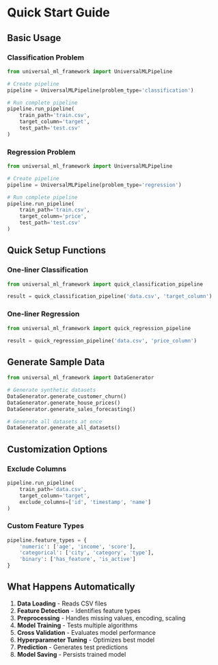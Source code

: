 # Quick Start Guide

## Basic Usage

### Classification Problem

```python
from universal_ml_framework import UniversalMLPipeline

# Create pipeline
pipeline = UniversalMLPipeline(problem_type='classification')

# Run complete pipeline
pipeline.run_pipeline(
    train_path='train.csv',
    target_column='target',
    test_path='test.csv'
)
```

### Regression Problem

```python
from universal_ml_framework import UniversalMLPipeline

# Create pipeline
pipeline = UniversalMLPipeline(problem_type='regression')

# Run complete pipeline
pipeline.run_pipeline(
    train_path='train.csv',
    target_column='price',
    test_path='test.csv'
)
```

## Quick Setup Functions

### One-liner Classification

```python
from universal_ml_framework import quick_classification_pipeline

result = quick_classification_pipeline('data.csv', 'target_column')
```

### One-liner Regression

```python
from universal_ml_framework import quick_regression_pipeline

result = quick_regression_pipeline('data.csv', 'price_column')
```

## Generate Sample Data

```python
from universal_ml_framework import DataGenerator

# Generate synthetic datasets
DataGenerator.generate_customer_churn()
DataGenerator.generate_house_prices()
DataGenerator.generate_sales_forecasting()

# Generate all datasets at once
DataGenerator.generate_all_datasets()
```

## Customization Options

### Exclude Columns

```python
pipeline.run_pipeline(
    train_path='data.csv',
    target_column='target',
    exclude_columns=['id', 'timestamp', 'name']
)
```

### Custom Feature Types

```python
pipeline.feature_types = {
    'numeric': ['age', 'income', 'score'],
    'categorical': ['city', 'category', 'type'],
    'binary': ['has_feature', 'is_active']
}
```

## What Happens Automatically

1. **Data Loading** - Reads CSV files
2. **Feature Detection** - Identifies feature types
3. **Preprocessing** - Handles missing values, encoding, scaling
4. **Model Training** - Tests multiple algorithms
5. **Cross Validation** - Evaluates model performance
6. **Hyperparameter Tuning** - Optimizes best model
7. **Prediction** - Generates test predictions
8. **Model Saving** - Persists trained model